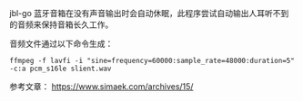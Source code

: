 jbl-go 蓝牙音箱在没有声音输出时会自动休眠，此程序尝试自动输出人耳听不到的音频来保持音箱长久工作。

音频文件通过以下命令生成：

`ffmpeg -f lavfi -i "sine=frequency=60000:sample_rate=48000:duration=5" -c:a pcm_s16le slient.wav`

参考文章：
https://www.simaek.com/archives/15/
